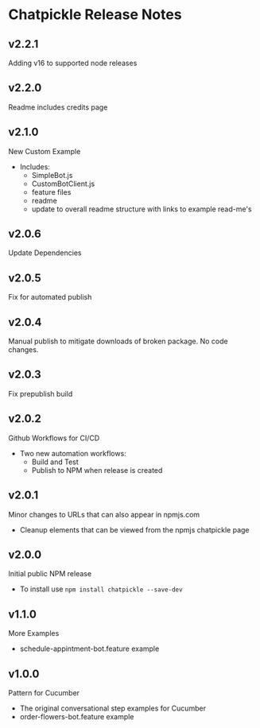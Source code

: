 # Chatpickle Release Notes

## v2.2.1
Adding v16 to supported node releases

## v2.2.0
Readme includes credits page

## v2.1.0
New Custom Example
* Includes:
  * SimpleBot.js
  * CustomBotClient.js
  * feature files
  * readme
  * update to overall readme structure with links to example read-me's

## v2.0.6
Update Dependencies

## v2.0.5
Fix for automated publish

## v2.0.4
Manual publish to mitigate downloads of broken package.  No code changes.

## v2.0.3
Fix prepublish build

## v2.0.2
Github Workflows for CI/CD
* Two new automation workflows:
    * Build and Test
    * Publish to NPM when release is created

## v2.0.1
Minor changes to URLs that can also appear in npmjs.com
* Cleanup elements that can be viewed from the npmjs chatpickle page

## v2.0.0
Initial public NPM release
* To install use `npm install chatpickle --save-dev`

## v1.1.0
More Examples
* schedule-appintment-bot.feature example

## v1.0.0
Pattern for Cucumber
* The original conversational step examples for Cucumber
* order-flowers-bot.feature example
